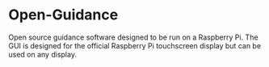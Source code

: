 # Open-Guidance
Open source guidance software designed to be run on a Raspberry Pi.
The GUI is designed for the official Raspberry Pi touchscreen display but can be used on any display.
